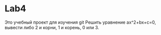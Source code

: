 # Lab4
Это учебный проект для изучения git
Решить уравнение ax^2+bx+c=0, вывести либо 2 и корни, 1 и корень, 0 или 3.

